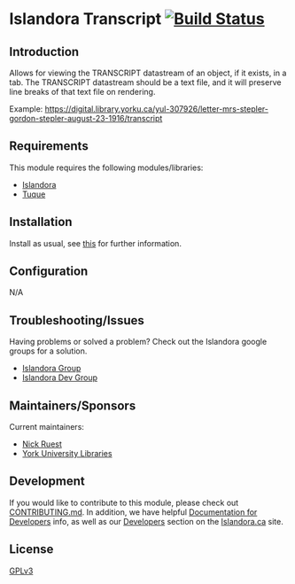 # Islandora Transcript [![Build Status](https://travis-ci.org/yorkulibraries/islandora_transcript.png?branch=7.x)](https://travis-ci.org/yorkulibraries/islandora_transcript)

## Introduction

Allows for viewing the TRANSCRIPT datastream of an object, if it exists, in a tab. The TRANSCRIPT datastream should be a text file, and it will preserve line breaks of that text file on rendering.

Example: https://digital.library.yorku.ca/yul-307926/letter-mrs-stepler-gordon-stepler-august-23-1916/transcript

## Requirements

This module requires the following modules/libraries:

* [Islandora](https://github.com/islandora/islandora)
* [Tuque](https://github.com/islandora/tuque)

## Installation

Install as usual, see [this](https://drupal.org/documentation/install/modules-themes/modules-7) for further information.

## Configuration

N/A

## Troubleshooting/Issues

Having problems or solved a problem? Check out the Islandora google groups for a solution.

* [Islandora Group](https://groups.google.com/forum/?hl=en&fromgroups#!forum/islandora)
* [Islandora Dev Group](https://groups.google.com/forum/?hl=en&fromgroups#!forum/islandora-dev)

## Maintainers/Sponsors

Current maintainers:

* [Nick Ruest](https://github.com/ruebot)
* [York University Libraries](https://github.com/yorkulibraries)

## Development

If you would like to contribute to this module, please check out [CONTRIBUTING.md](CONTRIBUTING.md). In addition, we have helpful [Documentation for Developers](https://github.com/Islandora/islandora/wiki#wiki-documentation-for-developers) info, as well as our [Developers](http://islandora.ca/developers) section on the [Islandora.ca](http://islandora.ca) site.

## License

[GPLv3](http://www.gnu.org/licenses/gpl-3.0.txt)
